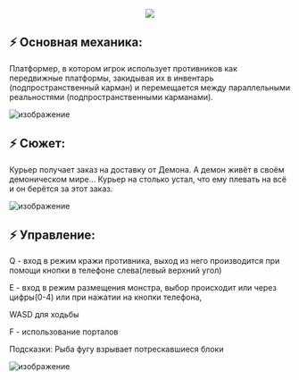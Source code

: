 <p align="center">
<img src="https://user-images.githubusercontent.com/55912590/200193622-15c309c7-9a3f-43b7-b276-5ed446450569.png">
<div> 
<h2> ⚡ Основная механика:</h2>

Платформер, в котором игрок использует противников как передвижные платформы, закидывая их в инвентарь (подпространственный карман) и перемещается между параллельными реальностями (подпространственными карманами).

![изображение](https://user-images.githubusercontent.com/55912590/200193785-9e78832a-a34a-4f78-bd62-7db28fbe8cba.png)


<h2> ⚡ Сюжет:</h2>

Курьер получает заказ на доставку от Демона. А демон живёт в своём демоническом мире... Курьер на столько устал, что ему плевать на всё и он берётся за этот заказ.

![изображение](https://user-images.githubusercontent.com/55912590/200193772-a5af9191-9b21-4dc9-9958-46f474631309.png)

<h2> ⚡ Управление: </h2>

Q - вход в режим кражи противника, выход из него производится при помощи кнопки в телефоне слева(левый верхний угол) 

E - вход в режим размещения монстра, выбор происходит или через цифры(0-4) или при нажатии на кнопки телефона, 

WASD для ходьбы 

F - использование порталов

Подсказки: Рыба фугу взрывает потрескавшиеся блоки

![изображение](https://user-images.githubusercontent.com/55912590/200193830-7ca36402-c4c4-4831-93b8-336591ba39a9.png)
</div> 
</p>


